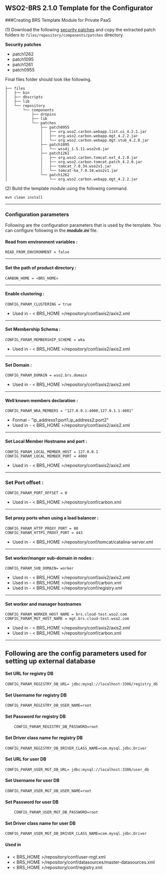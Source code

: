 WSO2-BRS 2.1.0 Template for the Configurator
-------------------------------------------------------------------------------------

###Creating BRS Template Module for Private PaaS

(1) Download the following [security patches](http://product-dist.wso2.com/downloads/carbon/4.2.0/) and copy the 
extracted patch folders to `files/repository/components/patches` directory.

**Security patches**
* patch1262
* patch1095
* patch1261
* patch0955

Final files folder should look like following.

```
├── files
│   ├── bin
│   ├── dbscripts
│   ├── lib
│   └── repository
│       └── components
│           ├── dropins
│           ├── lib
│           └── patches
│               ├── patch0955
│               │   ├── org.wso2.carbon.webapp.list.ui_4.2.1.jar
│               │   ├── org.wso2.carbon.webapp.mgt_4.2.2.jar
│               │   └── org.wso2.carbon.webapp.mgt.stub_4.2.0.jar
│               ├── patch1095
│               │   └── wss4j_1.5.11.wso2v6.jar
│               ├── patch1261
│               │   ├── org.wso2.carbon.tomcat.ext_4.2.0.jar
│               │   ├── org.wso2.carbon.tomcat.patch_4.2.0.jar
│               │   ├── tomcat_7.0.34.wso2v1.jar
│               │   └── tomcat-ha_7.0.34.wso2v1.jar
│               └── patch1262
│                   └── org.wso2.carbon.webapp.mgt_4.2.2.jar

```

(2) Build the template module using the following command.

```
mvn clean install
```

---
### Configuration parameters
Following are the configuration parameters that is used by the template.
You can configure following in the ***module.ini*** file.

#### Read from environment variables :


    READ_FROM_ENVIRONMENT = false
 

-------------------------------------------------------------------------------------

#### Set the path of product directory :

    CARBON_HOME = <BRS_HOME>

---

#### Enable clustering :

    CONFIG_PARAM_CLUSTERING = true

* Used in - < BRS_HOME >/repository/conf/axis2/axis2.xml

---

#### Set Membership Schema :

    CONFIG_PARAM_MEMBERSHIP_SCHEME = wka

* Used in - < BRS_HOME >/repository/conf/axis2/axis2.xml

---

#### Set Domain :

    CONFIG_PARAM_DOMAIN = wso2.brs.domain

* Used in - < BRS_HOME >/repository/conf/axis2/axis2.xml

---

#### Well known members declaration :

    CONFIG_PARAM_WKA_MEMBERS = "127.0.0.1:4000,127.0.1.1:4001"

* Format - "ip_address1:port1,ip_address2:port2"
* Used in - < BRS_HOME >/repository/conf/axis2/axis2.xml

---

#### Set Local Member Hostname and port :

    CONFIG_PARAM_LOCAL_MEMBER_HOST = 127.0.0.1
    CONFIG_PARAM_LOCAL_MEMBER_PORT = 4000

* Used in - < BRS_HOME >/repository/conf/axis2/axis2.xml

---

### Set Port offset :

    CONFIG_PARAM_PORT_OFFSET = 0

* Used in - < BRS_HOME >/repository/conf/carbon.xml

---
#### Set proxy ports when using a load balancer :

    CONFIG_PARAM_HTTP_PROXY_PORT = 80
    CONFIG_PARAM_HTTPS_PROXY_PORT = 443

* Used in - < BRS_HOME >/repository/conf/tomcat/catalina-server.xml

---
#### Set worker/manger sub-domain in nodes  :

    CONFIG_PARAM_SUB_DOMAIN= worker

 * Used in - < BRS_HOME >/repository/conf/axis2/axis2.xml
 * Used in - < BRS_HOME >/repository/conf/carbon.xml
 * Used in - < BRS_HOME >/repository/conf/registry.xml

---
#### Set worker and manager hostnames

    CONFIG_PARAM_WORKER_HOST_NAME = brs.cloud-test.wso2.com
    CONFIG_PARAM_MGT_HOST_NAME = mgt.brs.cloud-test.wso2.com

* Used in - < BRS_HOME >/repository/conf/axis2/axis2.xml
* Used in - < BRS_HOME >/repository/conf/carbon.xml

---

## Following are the config parameters used for setting up external database

#### Set URL for registry DB

    CONFIG_PARAM_REGISTRY_DB_URL= jdbc:mysql://localhost:3306/registry_db

#### Set Username for registry DB

    CONFIG_PARAM_REGISTRY_DB_USER_NAME=root

#### Set Password for registry DB
```
    CONFIG_PARAM_REGISTRY_DB_PASSWORD=root
```
#### Set Driver class name for registry DB

    CONFIG_PARAM_REGISTRY_DB_DRIVER_CLASS_NAME=com.mysql.jdbc.Driver

#### Set URL for user DB

    CONFIG_PARAM_USER_MGT_DB_URL= jdbc:mysql://localhost:3306/user_db

#### Set Username for user DB

    CONFIG_PARAM_USER_MGT_DB_USER_NAME=root

#### Set Password for user DB
```
    CONFIG_PARAM_USER_MGT_DB_PASSWORD=root
```
#### Set Driver class name for user DB

    CONFIG_PARAM_USER_MGT_DB_DRIVER_CLASS_NAME=com.mysql.jdbc.Driver

##### Used in

* < BRS_HOME >/repository/conf/user-mgt.xml
* < BRS_HOME >/repository/conf/datasources/master-datasources.xml
* < BRS_HOME >/repository/conf/registry.xml